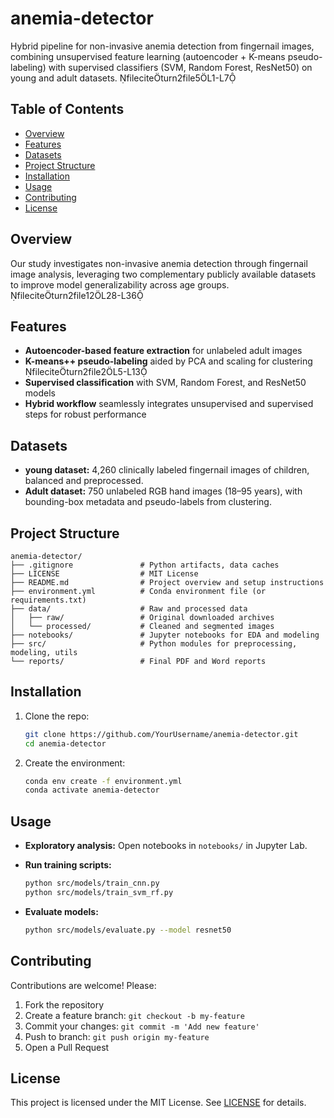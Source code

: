 # anemia-detector

Hybrid pipeline for non-invasive anemia detection from fingernail images, combining unsupervised feature learning (autoencoder + K-means pseudo-labeling) with supervised classifiers (SVM, Random Forest, ResNet50) on young and adult datasets. fileciteturn2file5L1-L7

## Table of Contents

* [Overview](#overview)
* [Features](#features)
* [Datasets](#datasets)
* [Project Structure](#project-structure)
* [Installation](#installation)
* [Usage](#usage)
* [Contributing](#contributing)
* [License](#license)

## Overview

Our study investigates non-invasive anemia detection through fingernail image analysis, leveraging two complementary publicly available datasets to improve model generalizability across age groups. fileciteturn2file12L28-L36

## Features

* **Autoencoder-based feature extraction** for unlabeled adult images
* **K-means++ pseudo-labeling** aided by PCA and scaling for clustering fileciteturn2file2L5-L13
* **Supervised classification** with SVM, Random Forest, and ResNet50 models
* **Hybrid workflow** seamlessly integrates unsupervised and supervised steps for robust performance

## Datasets

* **young dataset:** 4,260 clinically labeled fingernail images of children, balanced and preprocessed.
* **Adult dataset:** 750 unlabeled RGB hand images (18–95 years), with bounding-box metadata and pseudo-labels from clustering.

## Project Structure

```
anemia-detector/  
├── .gitignore               # Python artifacts, data caches
├── LICENSE                  # MIT License
├── README.md                # Project overview and setup instructions
├── environment.yml          # Conda environment file (or requirements.txt)
├── data/                    # Raw and processed data
│   ├── raw/                 # Original downloaded archives
│   └── processed/           # Cleaned and segmented images
├── notebooks/               # Jupyter notebooks for EDA and modeling
├── src/                     # Python modules for preprocessing, modeling, utils
└── reports/                 # Final PDF and Word reports
```

## Installation

1. Clone the repo:

   ```bash
   git clone https://github.com/YourUsername/anemia-detector.git
   cd anemia-detector
   ```
2. Create the environment:

   ```bash
   conda env create -f environment.yml
   conda activate anemia-detector
   ```

## Usage

* **Exploratory analysis:** Open notebooks in `notebooks/` in Jupyter Lab.
* **Run training scripts:**

  ```bash
  python src/models/train_cnn.py  
  python src/models/train_svm_rf.py
  ```
* **Evaluate models:**

  ```bash
  python src/models/evaluate.py --model resnet50
  ```

## Contributing

Contributions are welcome! Please:

1. Fork the repository
2. Create a feature branch: `git checkout -b my-feature`
3. Commit your changes: `git commit -m 'Add new feature'`
4. Push to branch: `git push origin my-feature`
5. Open a Pull Request

## License

This project is licensed under the MIT License. See [LICENSE](LICENSE) for details.
